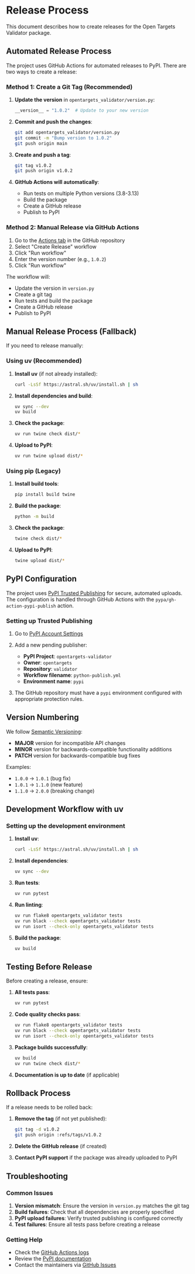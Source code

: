 # Release Process

This document describes how to create releases for the Open Targets Validator package.

## Automated Release Process

The project uses GitHub Actions for automated releases to PyPI. There are two ways to create a release:

### Method 1: Create a Git Tag (Recommended)

1. **Update the version** in `opentargets_validator/version.py`:
   ```python
   __version__ = "1.0.2"  # Update to your new version
   ```

2. **Commit and push the changes**:
   ```bash
   git add opentargets_validator/version.py
   git commit -m "Bump version to 1.0.2"
   git push origin main
   ```

3. **Create and push a tag**:
   ```bash
   git tag v1.0.2
   git push origin v1.0.2
   ```

4. **GitHub Actions will automatically**:
   - Run tests on multiple Python versions (3.8-3.13)
   - Build the package
   - Create a GitHub release
   - Publish to PyPI

### Method 2: Manual Release via GitHub Actions

1. Go to the [Actions tab](https://github.com/opentargets/validator/actions) in the GitHub repository
2. Select "Create Release" workflow
3. Click "Run workflow"
4. Enter the version number (e.g., `1.0.2`)
5. Click "Run workflow"

The workflow will:
- Update the version in `version.py`
- Create a git tag
- Run tests and build the package
- Create a GitHub release
- Publish to PyPI

## Manual Release Process (Fallback)

If you need to release manually:

### Using uv (Recommended)

1. **Install uv** (if not already installed):
   ```bash
   curl -LsSf https://astral.sh/uv/install.sh | sh
   ```

2. **Install dependencies and build**:
   ```bash
   uv sync --dev
   uv build
   ```

3. **Check the package**:
   ```bash
   uv run twine check dist/*
   ```

4. **Upload to PyPI**:
   ```bash
   uv run twine upload dist/*
   ```

### Using pip (Legacy)

1. **Install build tools**:
   ```bash
   pip install build twine
   ```

2. **Build the package**:
   ```bash
   python -m build
   ```

3. **Check the package**:
   ```bash
   twine check dist/*
   ```

4. **Upload to PyPI**:
   ```bash
   twine upload dist/*
   ```

## PyPI Configuration

The project uses [PyPI Trusted Publishing](https://docs.pypi.org/trusted-publishing/) for secure, automated uploads. The configuration is handled through GitHub Actions with the `pypa/gh-action-pypi-publish` action.

### Setting up Trusted Publishing

1. Go to [PyPI Account Settings](https://pypi.org/manage/account/publishing/)
2. Add a new pending publisher:
   - **PyPI Project**: `opentargets-validator`
   - **Owner**: `opentargets`
   - **Repository**: `validator`
   - **Workflow filename**: `python-publish.yml`
   - **Environment name**: `pypi`

3. The GitHub repository must have a `pypi` environment configured with appropriate protection rules.

## Version Numbering

We follow [Semantic Versioning](https://semver.org/):

- **MAJOR** version for incompatible API changes
- **MINOR** version for backwards-compatible functionality additions
- **PATCH** version for backwards-compatible bug fixes

Examples:
- `1.0.0` → `1.0.1` (bug fix)
- `1.0.1` → `1.1.0` (new feature)
- `1.1.0` → `2.0.0` (breaking change)

## Development Workflow with uv

### Setting up the development environment

1. **Install uv**:
   ```bash
   curl -LsSf https://astral.sh/uv/install.sh | sh
   ```

2. **Install dependencies**:
   ```bash
   uv sync --dev
   ```

3. **Run tests**:
   ```bash
   uv run pytest
   ```

4. **Run linting**:
   ```bash
   uv run flake8 opentargets_validator tests
   uv run black --check opentargets_validator tests
   uv run isort --check-only opentargets_validator tests
   ```

5. **Build the package**:
   ```bash
   uv build
   ```

## Testing Before Release

Before creating a release, ensure:

1. **All tests pass**:
   ```bash
   uv run pytest
   ```

2. **Code quality checks pass**:
   ```bash
   uv run flake8 opentargets_validator tests
   uv run black --check opentargets_validator tests
   uv run isort --check-only opentargets_validator tests
   ```

3. **Package builds successfully**:
   ```bash
   uv build
   uv run twine check dist/*
   ```

4. **Documentation is up to date** (if applicable)

## Rollback Process

If a release needs to be rolled back:

1. **Remove the tag** (if not yet published):
   ```bash
   git tag -d v1.0.2
   git push origin :refs/tags/v1.0.2
   ```

2. **Delete the GitHub release** (if created)

3. **Contact PyPI support** if the package was already uploaded to PyPI

## Troubleshooting

### Common Issues

1. **Version mismatch**: Ensure the version in `version.py` matches the git tag
2. **Build failures**: Check that all dependencies are properly specified
3. **PyPI upload failures**: Verify trusted publishing is configured correctly
4. **Test failures**: Ensure all tests pass before creating a release

### Getting Help

- Check the [GitHub Actions logs](https://github.com/opentargets/validator/actions)
- Review the [PyPI documentation](https://packaging.python.org/)
- Contact the maintainers via [GitHub Issues](https://github.com/opentargets/validator/issues)

